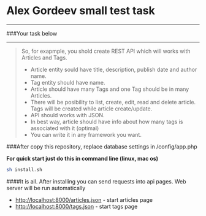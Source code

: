 # Alex Gordeev small test task

***
###Your task below
***

> So, for exapmple, you shold create REST API which will works with Articles and Tags.
> * Article entity sould have title, description, publish date and author name. 
> * Tag entity should have name.
> * Article should have many Tags and one Tag should be in many Articles.
> * There will be posibility to list, create, edit, read and delete article. Tags will be created while article create/update.
> * API should works with JSON. 
> * In best way, article should have info about how many tags is associated with it (optimal)
> * You can write it in any framework you want.

###After copy this repository, replace database settings in /config/app.php

**For quick start just do this in command line (linux, mac os)**

```bash
sh install.sh
```
####It is all. After installing you can send requests into api pages. Web server will be run automatically

* <http://localhost:8000/articles.json> - start articles page
* <http://localhost:8000/tags.json>  - start tags page 

